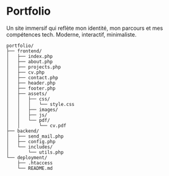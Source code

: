 # Portfolio

Un site immersif qui reflète mon identité, mon parcours et mes compétences tech. Moderne, interactif, minimaliste.

```text
portfolio/
├── frontend/
│   ├── index.php
│   ├── about.php
│   ├── projects.php
│   ├── cv.php
│   ├── contact.php
│   ├── header.php
│   ├── footer.php
│   ├── assets/
│   │   ├── css/
│   │   │   └── style.css
│   │   ├── images/
│   │   ├── js/
│   │   └── pdf/
│   │       └── cv.pdf
├── backend/
│   ├── send_mail.php
│   ├── config.php
│   └── includes/
│       └── utils.php
└── deployment/
    ├── .htaccess
    └── README.md
```